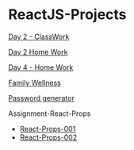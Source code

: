 # ReactJS-Projects

[Day 2 - ClassWork](https://rishavy.github.io/ReactJS-Projects/Day%202%20-%20ClassWork/index.html)

[Day 2 Home Work](https://rishavy.github.io/ReactJS-Projects/Day%202%20Home%20Work/index.html)

[Day 4 - Home Work](https://663680ee692e082b60f680c8--reactjsprojects.netlify.app/)

[Family Wellness](https://6636521cf6a8fe08a4a63da1--reactjsprojects.netlify.app/)

[Password generator](https://6637c0424e766af8c938b2a7--reactjsprojects.netlify.app/)

Assignment-React-Props
- [React-Props-001](https://66394937240d764292e97ce5--reactjsprojects.netlify.app/)
- [React-Props-002]()